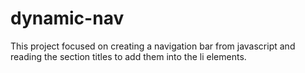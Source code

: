 # dynamic-nav
This project focused on creating a navigation bar from javascript and reading the section titles to add them into the li elements. 
